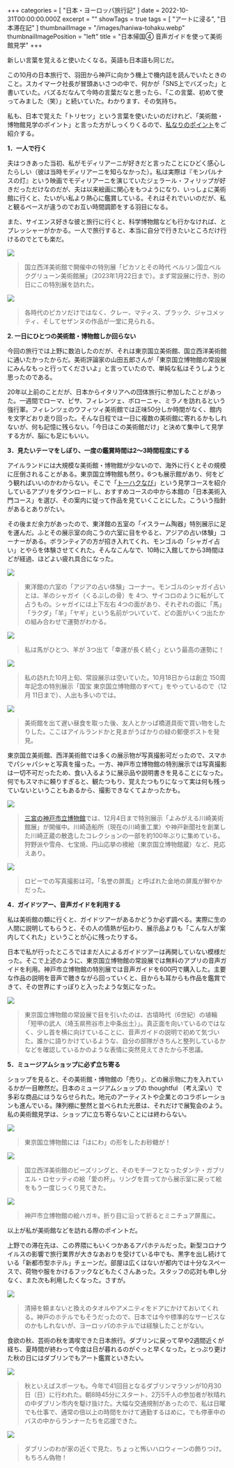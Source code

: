 +++
categories = [ "日本・ヨーロッパ旅行記" ]
date = 2022-10-31T00:00:00.000Z
excerpt = ""
showTags = true
tags = [ "アートに浸る", "日本滞在記" ]
thumbnailImage = "/images/haniwa-tohaku.webp"
thumbnailImagePosition = "left"
title = "日本帰国④ 音声ガイドを使って美術館見学"
+++

新しい言葉を覚えると使いたくなる。英語も日本語も同じだ。

<!--more-->

この10月の日本旅行で、羽田から神戸に向かう機上で機内誌を読んでいたときのこと。スカイマーク社長が冒頭あいさつの中で、何かが「SNS上でバズった」と書いていた。バズるだなんて今時の言葉だなと思ったら、「この言葉、初めて使ってみました（笑）」と続いていた。わかります、その気持ち。

私も、日本で覚えた「トリセツ」という言葉を使いたいのだけれど、「美術館・博物館見学のポイント」と言った方がしっくりくるので、[私なりのポイント](https://www.riastra.com/2021/05/%E3%81%93%E3%81%93%E3%81%8C%E3%83%9D%E3%82%A4%E3%83%B3%E3%83%88%E3%81%A7%E3%81%99%E3%81%AE%E3%83%9D%E3%82%A4%E3%83%B3%E3%83%88/)をご紹介する。

**1．一人で行く**

夫はつきあった当初、私がモディリアーニが好きだと言ったことにひどく感心したらしい（彼は当時モディリアーニを知らなかった）。私は実際は『モンパルナスの灯』という映画でモディリアーニを演じていたジェラール・フィリップが好きだっただけなのだが、夫は以来絵画に関心をもつようになり、いっしょに美術館に行くと、たいがい私より熱心に鑑賞している。それはそれでいいのだが、私と観るペースが違うのでお互い時間調節をする羽目になる。

また、サイエンス好きな彼と旅行に行くと、科学博物館なども行かなければ、とプレッシャーがかかる。一人で旅行すると、本当に自分で行きたいところだけ行けるのでとても楽だ。

![](/images/ueno-western-museum-1.webp)

> 国立西洋美術館で開催中の特別展「ピカソとその時代 ベルリン国立ベルクグリューン美術館展」（2023年1月22日まで）。まず常設展に行き、別の日にこの特別展を訪れた。

![](/images/ueno-western-museum-2.webp)

> 各時代のピカソだけではなく、クレー、マティス、ブラック、ジャコメッティ、そしてセザンヌの作品が一堂に見られる。

**2. 一日にひとつの美術館・博物館しか回らない**

今回の旅行では上野に数泊したのだが、それは東京国立美術館、国立西洋美術館に通いたかったからだ。美術評論家の山田五郎さんが「東京国立博物館の常設展にみんなもっと行ってくださいよ」と言っていたので、単純な私はそうしようと思ったのである。

20年以上前のことだが、日本からイタリアへの団体旅行に参加したことがあった。一週間でローマ、ピサ、フィレンツェ、ボローニャ、ミラノを訪れるという強行軍。フィレンツェのウフィツィ美術館では正味50分しか時間がなく、館内を文字どおり走り回った。そんな日程では一日に複数の美術館に寄れるかもしれないが、何も記憶に残らない。「今日はこの美術館だけ」と決めて集中して見学する方が、脳にも足にもいい。

**3．見たいテーマをしぼり、一度の鑑賞時間は2～3時間程度にする**

アイルランドには大規模な美術館・博物館が少ないので、海外に行くとその規模に圧倒されることがある。東京国立博物館も然り。6つも展示館があり、何をどう観ればいいのかわからない。そこで「[トーハクなび](https://www.tnm.jp/modules/r_free_page/index.php?id=2010\&lang=ja)」という見学コースを紹介しているアプリをダウンロードし、おすすめコースの中から本館の「日本美術入門コース」を選び、その案内に従って作品を見ていくことにした。こういう指針があるとありがたい。

その後まだ余力があったので、東洋館の五室の「イスラーム陶器」特別展示に足を運んだ。ふとその展示室の向こうの六室に目をやると、アジアの占い体験」コーナーがある。ボランティアの方が招き入れてくれ、モンゴルの「シャガイ占い」とやらを体験させてくれた。そんなこんなで、10時に入館してから3時間ほどが経過、ほどよい疲れ具合になった。

![](/images/shagai-1.webp)

> 東洋館の六室の「アジアの占い体験」コーナー。モンゴルのシャガイ占いとは、羊のシャガイ（くるぶしの骨）を 4つ、サイコロのように転がして占うもの。シャガイには上下左右 4つの面があり、それぞれの面に「馬」「ラクダ」「羊」「ヤギ」という名前がついていて、どの面がいくつ出たかの組み合わせで運勢がわかる。

![](/images/shagai-2.webp)

> 私は馬がひとつ、羊が 3つ出て「幸運が長く続く」という最高の運勢に！

![](/images/tohaku-1.webp)

> 私の訪れた10月上旬、常設展示は空いていた。10月18日からは創立 150周年記念の特別展示「国宝 東京国立博物館のすべて」をやっているので（12月 11日まで）、人出も多いのでは。

![](/images/kapp-post-box.webp)

> 美術館を出て遅い昼食を取った後、友人とかっぱ橋道具街で買い物をしたりした。ここはアイルランドかと見まがうばかりの緑の郵便ポストを発見。

東京国立美術館、西洋美術館では多くの展示物が写真撮影可だったので、スマホでパシャパシャと写真を撮った。一方、神戸市立博物館の特別展示では写真撮影は一切不可だったため、食い入るように展示品や説明書きを見ることになった。何でもスマホに頼りすぎると、観たつもり、覚えたつもりになって実は何も残っていないということもあるから、撮影できなくてよかったかも。

![](/images/kobe-city-museum.webp)

> [三宮の神戸市立博物館](https://www.kobecitymuseum.jp/)では、12月4日まで特別展示「よみがえる川崎美術館展」が開催中。川崎造船所（現在の川崎重工業）や神戸新聞社を創業した川崎正蔵の散逸したコレクションの一部を約100年ぶりに集めている。狩野派や雪舟、七宝焼、円山応挙の襖絵（東京国立博物館蔵）など、見応えあり。

![](/images/kobe-museum-1.jpg)

> ロビーでの写真撮影は可。「名誉の屏風」と呼ばれた金地の屏風が鮮やかだった。

**4．ガイドツアー、音声ガイドを利用する**

私は美術館の類に行くと、ガイドツアーがあるかどうか必ず調べる。実際に生の人間に説明してもらうと、その人の情熱が伝わり、展示品よりも「こんな人が案内してくれた」ということが心に残ったりする。

日本で私が行ったところではまだ人によるガイドツアーは再開していない模様だった。そこで上述のように、東京国立博物館の常設展では無料のアプリの音声ガイドを利用。神戸市立博物館の特別展では音声ガイドを600円で購入した。主要な作品の説明を音声で聴きながら回っていくと、目からも耳からも作品を鑑賞できて、その世界にすっぽりと入ったような気になった。

![](/images/haniwa-tohaku.webp)

> 東京国立博物館の常設展で目を引いたのは、古墳時代（6世紀）の埴輪「短甲の武人（埼玉県熊谷市上中条出土）」。真正面を向いているのではなく、少し首を横に向けていることに、音声ガイドの説明で初めて気づいた。誰かに語りかけているような、自分の部隊がきちんと整列しているかなどを確認しているかのような表情に突然見えてきたから不思議。

**5．ミュージアムショップに必ず立ち寄る**

ショップを見ると、その美術館・博物館の「売り」、どの展示物に力を入れているかが一目瞭然だ。日本のミュージアムショップの thoughtful （考え深い）で多彩な商品にはうならせられた。地元のアーティストや企業とのコラボレーションも進んでいる。陳列棚に整然と並べられた光景は、それだけで展覧会のよう。私の美術館見学は、ショップに立ち寄らないことには終わらない。

![](/images/haniwa-sugar-cubes.webp)

> 東京国立博物館には「はにわ」の形をしたお砂糖が！

![](/images/beaded-ring-rossetti.webp)

> 国立西洋美術館のビーズリングと、そのモチーフとなったダンテ・ガブリエル・ロセッティの絵「愛の杯」。リングを買ってから展示室に戻って絵をもう一度じっくり見てきた。

![](/images/museum-shop-kobe.webp)

> 神戸市立博物館の絵ハガキ。折り目に沿って折るとミニチュア屏風に。

以上が私が美術館などを訪れる際のポイントだ。

上野での滞在先は、この界隈にもいくつかあるアパホテルだった。新型コロナウイルスの影響で旅行業界が大きなあおりを受けている中でも、黒字を出し続けている「新都市型ホテル」チェーンだ。部屋は広くはないが都内では十分なスペースで、荷物や服をかけるフックなどもたくさんあった。スタッフの応対も申し分なく、また次も利用したくなった。さすが。

![](/images/apa-hotel.webp)

> 清掃を頼まないと換えのタオルやアメニティをドアにかけておいてくれる。神戸のホテルでもそうだったので、日本では今や標準的なサービスなのかもしれないが、ヨーロッパのホテルでは経験したことがない。

食欲の秋、芸術の秋を満喫できた日本旅行。ダブリンに戻って早や2週間近くが経ち、夏時間が終わって今度は日が暮れるのがぐっと早くなった。とっぷり更けた秋の日にはダブリンでもアート鑑賞といきたい。

![](/images/dublin-marathon-2022.webp)

> 秋といえばスポーツも。今年で41回目となるダブリンマラソンが10月30日（日）に行われた。朝8時45分にスタート、2万5千人の参加者が秋晴れの中ダブリン市内を駆け抜けた。大幅な交通規制があったので、私は日曜でも仕事で、通常の倍以上の時間をかけて通勤するはめに。でも停車中のバスの中からランナーたちを応援できた。

![](/images/halloween-2022.webp)

> ダブリンのわが家の近くで見た、ちょっと怖いハロウィーンの飾りつけ。もちろん偽物！
